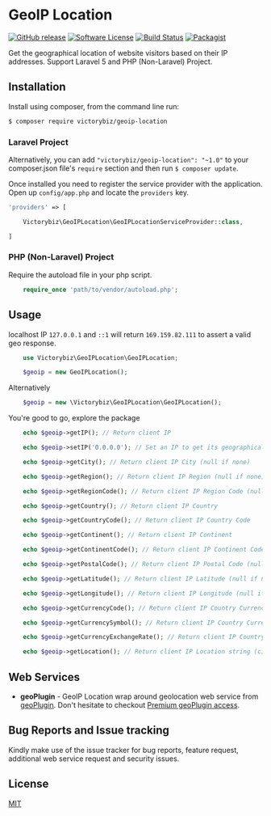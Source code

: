 # GeoIP Location
[![GitHub release](https://img.shields.io/github/release/victorybiz/geoip-location.svg)](https://packagist.org/packages/victorybiz/geoip-location)
[![Software License](https://img.shields.io/badge/license-MIT-brightgreen.svg)](LICENSE)
[![Build Status](https://travis-ci.org/victorybiz/geoip-location.svg?branch=master)](https://travis-ci.org/victorybiz/geoip-location)
[![Packagist](https://img.shields.io/packagist/dt/victorybiz/geoip-location.svg)](https://packagist.org/packages/victorybiz/geoip-location)


Get the geographical location of website visitors based on their IP addresses.  Support Laravel 5 and PHP (Non-Laravel) Project.

## Installation
Install using composer, from the command line run:

```bash
$ composer require victorybiz/geoip-location
```
### Laravel Project
Alternatively, you can add `"victorybiz/geoip-location": "~1.0"` to your composer.json file's `require` section and 
then run `$ composer update`.

Once installed you need to register the service provider with the application. Open up `config/app.php` and locate the `providers` key.

```php
'providers' => [

    Victorybiz\GeoIPLocation\GeoIPLocationServiceProvider::class,

]
```
### PHP (Non-Laravel) Project
Require the autoload file in your php script.

```php
    require_once 'path/to/vendor/autoload.php';
```
## Usage 
 localhost IP `127.0.0.1` and `::1` will return `169.159.82.111` to assert a valid geo response.
```php
    use Victorybiz\GeoIPLocation\GeoIPLocation;

    $geoip = new GeoIPLocation(); 
```
Alternatively
```php
    $geoip = new \Victorybiz\GeoIPLocation\GeoIPLocation();
```
You're good to go, explore the package
```php
    echo $geoip->getIP(); // Return client IP

    echo $geoip->setIP('0.0.0.0'); // Set an IP to get its geographical location

    echo $geoip->getCity(); // Return client IP City (null if none)

    echo $geoip->getRegion(); // Return client IP Region (null if none)

    echo $geoip->getRegionCode(); // Return client IP Region Code (null if none)

    echo $geoip->getCountry(); // Return client IP Country

    echo $geoip->getCountryCode(); // Return client IP Country Code

    echo $geoip->getContinent(); // Return client IP Continent 

    echo $geoip->getContinentCode(); // Return client IP Continent Code

    echo $geoip->getPostalCode(); // Return client IP Postal Code (null if none)

    echo $geoip->getLatitude(); // Return client IP Latitude (null if none)

    echo $geoip->getLongitude(); // Return client IP Longitude (null if none)

    echo $geoip->getCurrencyCode(); // Return client IP Country Currency Code (null if none)

    echo $geoip->getCurrencySymbol(); // Return client IP Country Currency Symbol (null if none)

    echo $geoip->getCurrencyExchangeRate(); // Return client IP Country Currency Exchange Rate against NGN (null if none)

    echo $geoip->getLocation(); // Return client IP Location string (city, region, country)
```

## Web Services
* **geoPlugin** - GeoIP Location wrap around geolocation web service from [geoPlugin](http://www.geoplugin.com/). Don't hesitate to checkout [Premium geoPlugin access](http://www.geoplugin.com/premium).

## Bug Reports and Issue tracking 

Kindly make use of the issue tracker for bug reports, feature request, additional web service request and security issues. 

## License
[MIT](http://opensource.org/licenses/MIT) 
